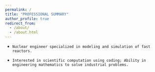 ```yaml
---
permalink: /
title: "PROFESSIONAL SUMMARY"
author_profile: true
redirect_from: 
  - /about/
  - /about.html
---
```



-     Nuclear engineer specialized in modeling and simulation of fast reactors.
-     Interested in scientific computation using coding; Ability in engineering mathematics to solve industrial problems.
